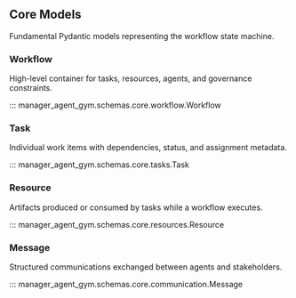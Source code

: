 ## Core Models

Fundamental Pydantic models representing the workflow state machine.

### Workflow

High-level container for tasks, resources, agents, and governance constraints.

::: manager_agent_gym.schemas.core.workflow.Workflow

### Task

Individual work items with dependencies, status, and assignment metadata.

::: manager_agent_gym.schemas.core.tasks.Task

### Resource

Artifacts produced or consumed by tasks while a workflow executes.

::: manager_agent_gym.schemas.core.resources.Resource

### Message

Structured communications exchanged between agents and stakeholders.

::: manager_agent_gym.schemas.core.communication.Message

